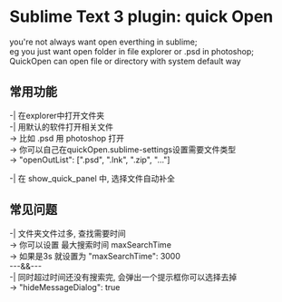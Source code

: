 # Sublime Text 3 plugin: quick Open  
you're not always want open everthing in sublime;  
eg you just want open folder in file explorer or .psd in photoshop;  
QuickOpen can open file or directory with system default way  

## 常用功能  
-| 在explorer中打开文件夹  
-| 用默认的软件打开相关文件  
-> 比如 .psd 用 photoshop 打开  
-> 你可以自己在quickOpen.sublime-settings设置需要文件类型  
-> "openOutList": [".psd", ".lnk", ".zip", "..."]  

-| 在 show_quick_panel 中, 选择文件自动补全  

## 常见问题  
-| 文件夹文件过多, 查找需要时间  
-> 你可以设置 最大搜索时间 maxSearchTime  
-> 如果是3s 就设置为 "maxSearchTime": 3000  
---&&---  
-| 同时超过时间还没有搜索完, 会弹出一个提示框你可以选择去掉  
-> "hideMessageDialog": true  
